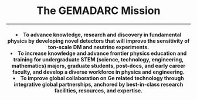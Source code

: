 ---
---
<h4></h4>
</div>
<header class="business-header">
	<div class="container">
		<div class="row">
			<div class="col-lg-12">
				<!--<img class="img-responsive" src="https://drive.google.com/uc?id=0BwM7XYhFgK7oY1ZFYTZlZUE3eVE" alt="">-->
					<h1 class="tagline">The GEMADARC Mission</h1>
					<hr class="star-light">
					<h4 class="tagline">
					<li>To advance knowledge, research and discovery in fundamental physics by developing novel detectors that will improve the sensitivity of ton-scale DM and neutrino experiments.</li>
					<li>To increase knowledge and advance frontier physics education and training for undergraduate STEM (science, technology, engineering, mathematics) majors, graduate students, post-docs, and early career faculty, and develop a diverse workforce in physics and engineering.</li>
					<li>To improve global collaboration on Ge related technology through integrative global partnerships, anchored by best-in-class research facilities, resources, and expertise.</li>
					<h4>
			</div>
		</div>
	</div>
</header>
<div class="container">
